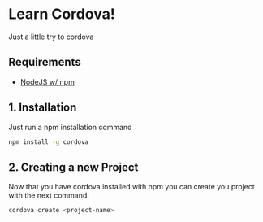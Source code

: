 # Learn Cordova!

Just a little try to cordova

## Requirements

- [NodeJS w/ npm](https://nodejs.org/)

## 1. Installation

Just run a npm installation command

```bash
npm install -g cordova
```

## 2. Creating a new Project

Now that you have cordova installed with npm you can create you project with the next command:

```bash
cordova create <project-name>
```
